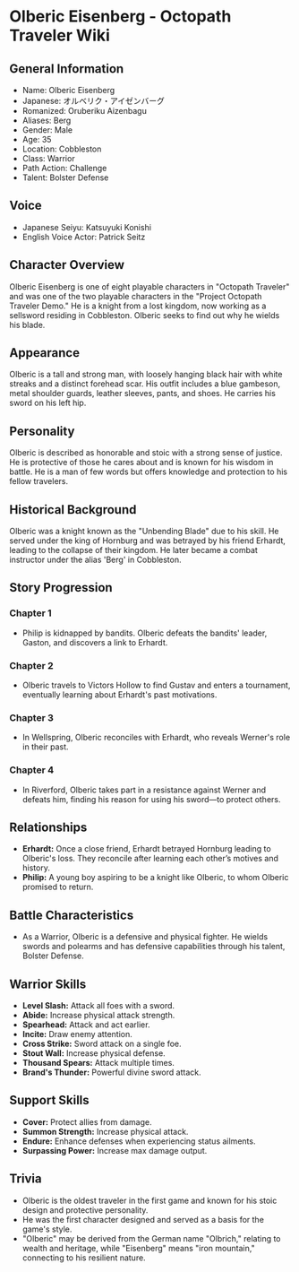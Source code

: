 # Olberic Eisenberg - Octopath Traveler Wiki

## General Information
- Name: Olberic Eisenberg
- Japanese: オルベリク・アイゼンバーグ
- Romanized: Oruberiku Aizenbagu
- Aliases: Berg
- Gender: Male
- Age: 35
- Location: Cobbleston
- Class: Warrior
- Path Action: Challenge
- Talent: Bolster Defense

## Voice
- Japanese Seiyu: Katsuyuki Konishi
- English Voice Actor: Patrick Seitz

## Character Overview
Olberic Eisenberg is one of eight playable characters in "Octopath Traveler" and was one of the two playable characters in the "Project Octopath Traveler Demo." He is a knight from a lost kingdom, now working as a sellsword residing in Cobbleston. Olberic seeks to find out why he wields his blade.

## Appearance
Olberic is a tall and strong man, with loosely hanging black hair with white streaks and a distinct forehead scar. His outfit includes a blue gambeson, metal shoulder guards, leather sleeves, pants, and shoes. He carries his sword on his left hip.

## Personality
Olberic is described as honorable and stoic with a strong sense of justice. He is protective of those he cares about and is known for his wisdom in battle. He is a man of few words but offers knowledge and protection to his fellow travelers.

## Historical Background
Olberic was a knight known as the "Unbending Blade" due to his skill. He served under the king of Hornburg and was betrayed by his friend Erhardt, leading to the collapse of their kingdom. He later became a combat instructor under the alias 'Berg' in Cobbleston.

## Story Progression

### Chapter 1
- Philip is kidnapped by bandits. Olberic defeats the bandits' leader, Gaston, and discovers a link to Erhardt.

### Chapter 2
- Olberic travels to Victors Hollow to find Gustav and enters a tournament, eventually learning about Erhardt's past motivations.

### Chapter 3
- In Wellspring, Olberic reconciles with Erhardt, who reveals Werner's role in their past.

### Chapter 4
- In Riverford, Olberic takes part in a resistance against Werner and defeats him, finding his reason for using his sword—to protect others.

## Relationships
- **Erhardt:** Once a close friend, Erhardt betrayed Hornburg leading to Olberic's loss. They reconcile after learning each other’s motives and history.
- **Philip:** A young boy aspiring to be a knight like Olberic, to whom Olberic promised to return.

## Battle Characteristics
- As a Warrior, Olberic is a defensive and physical fighter. He wields swords and polearms and has defensive capabilities through his talent, Bolster Defense.

## Warrior Skills
- **Level Slash:** Attack all foes with a sword.
- **Abide:** Increase physical attack strength.
- **Spearhead:** Attack and act earlier.
- **Incite:** Draw enemy attention.
- **Cross Strike:** Sword attack on a single foe.
- **Stout Wall:** Increase physical defense.
- **Thousand Spears:** Attack multiple times.
- **Brand's Thunder:** Powerful divine sword attack.

## Support Skills
- **Cover:** Protect allies from damage.
- **Summon Strength:** Increase physical attack.
- **Endure:** Enhance defenses when experiencing status ailments.
- **Surpassing Power:** Increase max damage output.

## Trivia
- Olberic is the oldest traveler in the first game and known for his stoic design and protective personality.
- He was the first character designed and served as a basis for the game's style.
- "Olberic" may be derived from the German name "Olbrich," relating to wealth and heritage, while "Eisenberg" means "iron mountain," connecting to his resilient nature.